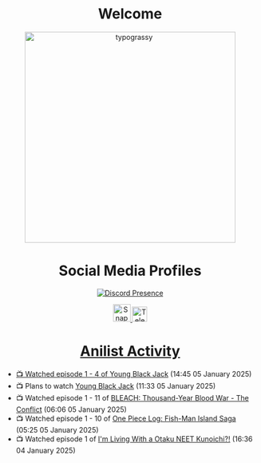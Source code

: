 <div align="center">

# Welcome
<a href="https://github.com/kawarimidoll/typograssy">
    <img alt="typograssy" src="https://typograssy.deno.dev/api?text=%E3%82%88%E3%81%86%E3%81%93%E3%81%9D%E3%81%BF%E3%81%AA%E3%81%95%E3%82%93%20-%20Sheby--&&l0=none&l1=82d9d0&l2=027353&l3=038c4c&l4=01402e&bg=none&frame=none&speed=100&comment=" width="421.99">
</a>

</div>

<div align="center">

# Social Media Profiles

[![Discord Presence](https://lanyard.cnrad.dev/api/612532963938271232)](https://discord.com/users/612532963938271232)


<a href="https://www.snapchat.com/add/a.sheby" title="Snapchat Profile">
    <img src="https://www.freepnglogos.com/uploads/snapchat-logo-png-0.png" width="35" alt="Snapchat Logo" />


<a href="https://t.me/ASheby" title="Telegram Profile">
    <img src="https://www.freepnglogos.com/uploads/telegram-logo-png-0.png" width="30" alt="Telegram Logo" />


</div>

<div align="center">

# Anilist Activity

</div>

<!-- ANILIST_ACTIVITY:start -->

-   📺 Watched episode 1 - 4 of [Young Black Jack](https://anilist.co/anime/21187) (14:45 05 January 2025)
-   📺 Plans to watch [Young Black Jack](https://anilist.co/anime/21187) (11:33 05 January 2025)
-   📺 Watched episode 1 - 11 of [BLEACH: Thousand-Year Blood War - The Conflict](https://anilist.co/anime/169755) (06:06 05 January 2025)
-   📺 Watched episode 1 - 10 of [One Piece Log: Fish-Man Island Saga](https://anilist.co/anime/183423) (05:25 05 January 2025)
-   📺 Watched episode 1 of [I'm Living With a Otaku NEET Kunoichi?!](https://anilist.co/anime/174654) (16:36 04 January 2025)

<!-- ANILIST_ACTIVITY:end -->
